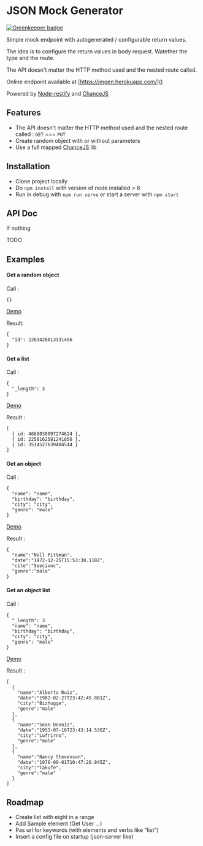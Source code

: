 # JSON Mock Generator

[![Greenkeeper badge](https://badges.greenkeeper.io/HollyPony/JSONMockGenerator.svg)](https://greenkeeper.io/)

Simple mock endpoint with autogenerated / configurable return values.

The idea is to configure the return values in body request. Watether the type and the route.

The API doesn't matter the HTTP method used and the nested route called.

Online endpoint available at [https://jmgen.herokuapp.com/]()

Powered by [Node-restify](https://github.com/restify/node-restify) and [ChanceJS](https://github.com/chancejs/chancejs)

## Features

- The API doesn't matter the HTTP method used and the nested route called :
  `GET` === `PUT`
- Create random object with or without parameters
- Use a full mapped [ChanceJS](https://github.com/chancejs/chancejs) lib

## Installation

- Clone project locally
- Do `npm install` with version of node installed > 6
- Run in debug with `npm run serve` or start a server with `npm start`

## API Doc

If nothing

TODO

## Examples

#### Get a random object

Call :

```{}```

[Demo](https://jmgen.herokuapp.com/)

Result:

```
{
  "id": 2263426013331456
}
```

#### Get a list

Call :

```
{
  "_length": 3
}
```

[Demo](https://jmgen.herokuapp.com/?_length=3)

Result :

```
[
  { id: 4669038997274624 },
  { id: 2258162581241856 },
  { id: 3514527639404544 }
]
```

#### Get an object

Call :

```
{
  "name": "name",
  "birthday": "birthday",
  "city": "city",
  "genre": "male"
}
```

[Demo](https://jmgen.herokuapp.com/?name=name&date=birthday&cite=city&genre=male)

Result :

```
{
  "name":"Nell Pittman",
  "date":"1972-12-25T15:53:38.118Z",
  "cite":"Seecivoc",
  "genre":"male"
}
```

#### Get an object list

Call :

```
{
  "_length": 3
  "name": "name",
  "birthday": "birthday",
  "city": "city",
  "genre": "male"
}
```

[Demo](https://jmgen.herokuapp.com/?_length=3&name=name&date=birthday&city=city&genre=male)


Result :

```
[
  {
    "name":"Alberta Ruiz",
    "date":"1982-02-27T23:42:45.881Z",
    "city":"Bizhugge",
    "genre":"male"
  },
  {
    "name":"Sean Dennis",
    "date":"1953-07-16T23:43:14.530Z",
    "city":"Lufrirno",
    "genre":"male"
  },
  {
    "name":"Nancy Stevenson",
    "date":"1976-09-01T10:47:20.845Z",
    "city":"Takufe",
    "genre":"male"
  }
]
```



## Roadmap

- Create list with eight in a range
- Add Sample element (Get User ...)
- Pas url for keywords (with elements and verbs like "list")
- Insert a config file on startup (json-server like)